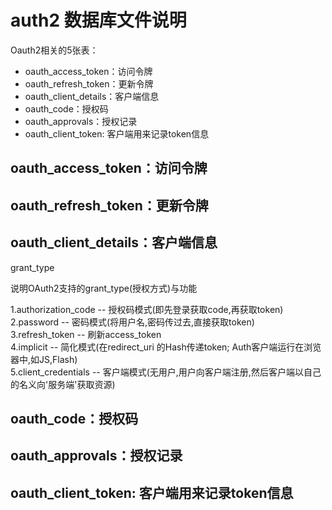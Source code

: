 
# auth2 数据库文件说明

Oauth2相关的5张表：

* oauth_access_token：访问令牌
* oauth_refresh_token：更新令牌  
* oauth_client_details：客户端信息  
* oauth_code：授权码  
* oauth_approvals：授权记录  
* oauth_client_token:  客户端用来记录token信息

## oauth_access_token：访问令牌



## oauth_refresh_token：更新令牌  



## oauth_client_details：客户端信息  

grant_type  

说明OAuth2支持的grant_type(授权方式)与功能  

1.authorization_code 
    -- 授权码模式(即先登录获取code,再获取token)  
2.password 
    -- 密码模式(将用户名,密码传过去,直接获取token)  
3.refresh_token 
    -- 刷新access_token  
4.implicit 
    -- 简化模式(在redirect_uri 的Hash传递token; Auth客户端运行在浏览器中,如JS,Flash)  
5.client_credentials 
    -- 客户端模式(无用户,用户向客户端注册,然后客户端以自己的名义向'服务端'获取资源)  

## oauth_code：授权码  



## oauth_approvals：授权记录  



## oauth_client_token:  客户端用来记录token信息



